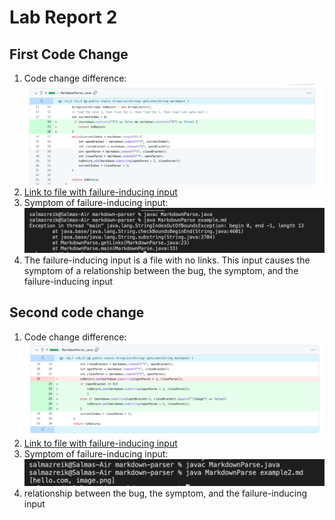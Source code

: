 # Lab Report 2
## First Code Change
1. Code change difference: ![Image](codechange1.png)
2. [Link to file with failure-inducing input](https://szreik.github.io/cse15l-lab-reports/example.html)
3. Symptom of failure-inducing input: ![Image](output1.png)
4. The failure-inducing input is a file with no links. This input causes the symptom of a relationship between the bug, the symptom, and the failure-inducing input

## Second code change
1. Code change difference: ![Image](codechange2.png)
2. [Link to file with failure-inducing input](https://szreik.github.io/cse15l-lab-reports/example2.html)
3. Symptom of failure-inducing input: ![Image](output2.png)
4. relationship between the bug, the symptom, and the failure-inducing input